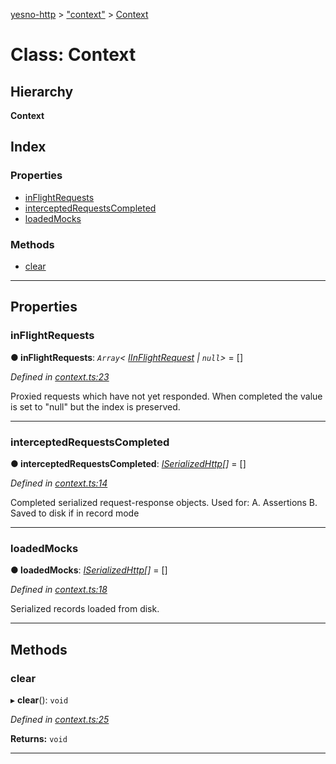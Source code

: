 [yesno-http](../README.md) > ["context"](../modules/_context_.md) > [Context](../classes/_context_.context.md)

# Class: Context

## Hierarchy

**Context**

## Index

### Properties

* [inFlightRequests](_context_.context.md#inflightrequests)
* [interceptedRequestsCompleted](_context_.context.md#interceptedrequestscompleted)
* [loadedMocks](_context_.context.md#loadedmocks)

### Methods

* [clear](_context_.context.md#clear)

---

## Properties

<a id="inflightrequests"></a>

###  inFlightRequests

**● inFlightRequests**: *`Array`< [IInFlightRequest](../interfaces/_context_.iinflightrequest.md) &#124; `null`>* =  []

*Defined in [context.ts:23](https://github.com/FormidableLabs/yesno/blob/61f406a/src/context.ts#L23)*

Proxied requests which have not yet responded. When completed the value is set to "null" but the index is preserved.

___
<a id="interceptedrequestscompleted"></a>

###  interceptedRequestsCompleted

**● interceptedRequestsCompleted**: *[ISerializedHttp](../interfaces/_http_serializer_.iserializedhttp.md)[]* =  []

*Defined in [context.ts:14](https://github.com/FormidableLabs/yesno/blob/61f406a/src/context.ts#L14)*

Completed serialized request-response objects. Used for: A. Assertions B. Saved to disk if in record mode

___
<a id="loadedmocks"></a>

###  loadedMocks

**● loadedMocks**: *[ISerializedHttp](../interfaces/_http_serializer_.iserializedhttp.md)[]* =  []

*Defined in [context.ts:18](https://github.com/FormidableLabs/yesno/blob/61f406a/src/context.ts#L18)*

Serialized records loaded from disk.

___

## Methods

<a id="clear"></a>

###  clear

▸ **clear**(): `void`

*Defined in [context.ts:25](https://github.com/FormidableLabs/yesno/blob/61f406a/src/context.ts#L25)*

**Returns:** `void`

___

